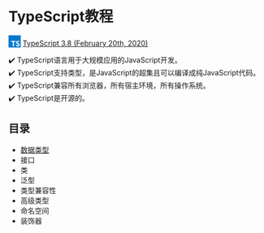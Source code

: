 # TypeScript教程

<img src="https://raw.githubusercontent.com/github/explore/80688e429a7d4ef2fca1e82350fe8e3517d3494d/topics/typescript/typescript.png" alt="TypeScript" width="24px" height="24px" style="vertical-align: bottom;">  [TypeScript 3.8 (February 20th, 2020)](https://devblogs.microsoft.com/typescript/announcing-typescript-3-8/)
<!-- | -->
<!-- [版本发布说明](./release-notes/TypeScript%203.8.md) -->

:heavy_check_mark: TypeScript语言用于大规模应用的JavaScript开发。  
:heavy_check_mark: TypeScript支持类型，是JavaScript的超集且可以编译成纯JavaScript代码。  
:heavy_check_mark: TypeScript兼容所有浏览器，所有宿主环境，所有操作系统。  
:heavy_check_mark: TypeScript是开源的。

## 目录

* [数据类型](/data-types.md)
* 接口
* 类
* 泛型
* 类型兼容性
* 高级类型
* 命名空间
* 装饰器
